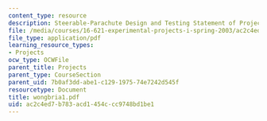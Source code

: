 ```yaml
---
content_type: resource
description: Steerable-Parachute Design and Testing Statement of Project
file: /media/courses/16-621-experimental-projects-i-spring-2003/ac2c4ed7b783acd1454ccc9748bd1be1_wongbria1.pdf
file_type: application/pdf
learning_resource_types:
- Projects
ocw_type: OCWFile
parent_title: Projects
parent_type: CourseSection
parent_uid: 7b0af3dd-abe1-c129-1975-74e7242d545f
resourcetype: Document
title: wongbria1.pdf
uid: ac2c4ed7-b783-acd1-454c-cc9748bd1be1
---
```

